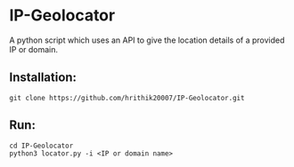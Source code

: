 # IP-Geolocator

A python script which uses an API to give the location details of a provided IP or domain.

## Installation:
```
git clone https://github.com/hrithik20007/IP-Geolocator.git
```
## Run:
```
cd IP-Geolocator
python3 locator.py -i <IP or domain name>
```

